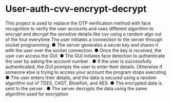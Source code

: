 # User-auth-cvv-encrypt-decrypt
This project is used to replace the OTP verification method with face recognition to verify the user accounts and uses different algorithm to encrypt and decrypt the sensitive details like  cvv using a random algo out of the four everytime
The user initiates a connection to the server through socket programming.
● The server generates a secret key and shares it with the user over the socket 
connection.
● Once the key is received, the user can access the GUI.
● The GUI initiates face detection to authenticate the user by asking the account 
number .
● If the user is successfully authenticated, the GUI prompts the user to enter their 
details. Otherwise if someone else is trying to access your account the program 
stops executing
● The user enters their details, and the data is secured using a random algorithm out 
of TDES, CAST, Blowfish, and AES.
● The encrypted data is sent to the server .
● The server decrypts the data using the same algorithm used for encryption 
